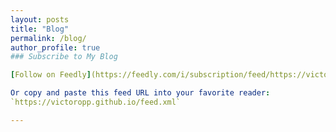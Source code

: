 ```yaml
---
layout: posts
title: "Blog"
permalink: /blog/
author_profile: true
### Subscribe to My Blog

[Follow on Feedly](https://feedly.com/i/subscription/feed/https://victoropp.github.io/feed.xml)

Or copy and paste this feed URL into your favorite reader:  
`https://victoropp.github.io/feed.xml`

---
```

